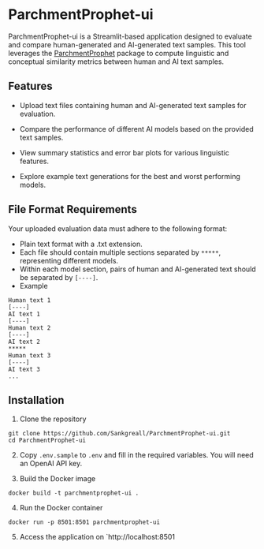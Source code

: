 # ParchmentProphet-ui

ParchmentProphet-ui is a Streamlit-based application designed to evaluate and compare human-generated and AI-generated text samples. This tool leverages the [ParchmentProphet](https://github.com/Sankgreall/ParchmentProphet) package to compute linguistic and conceptual similarity metrics between human and AI text samples.

## Features

- Upload text files containing human and AI-generated text samples for evaluation.

- Compare the performance of different AI models based on the provided text samples.

- View summary statistics and error bar plots for various linguistic features.

- Explore example text generations for the best and worst performing models.

## File Format Requirements

Your uploaded evaluation data must adhere to the following format:

- Plain text format with a .txt extension.
- Each file should contain multiple sections separated by `*****`, representing different models.
- Within each model section, pairs of human and AI-generated text should be separated by `[----]`.
- Example
```
Human text 1
[----]
AI text 1
[----]
Human text 2
[----]
AI text 2
*****
Human text 3
[----]
AI text 3
...
```

## Installation

1. Clone the repository

```
git clone https://github.com/Sankgreall/ParchmentProphet-ui.git
cd ParchmentProphet-ui
```

2. Copy `.env.sample` to `.env` and fill in the required variables. You will need an OpenAI API key.

3. Build the Docker image

```
docker build -t parchmentprophet-ui .
```

4. Run the Docker container
```
docker run -p 8501:8501 parchmentprophet-ui
```

5. Access the application on `http://localhost:8501
